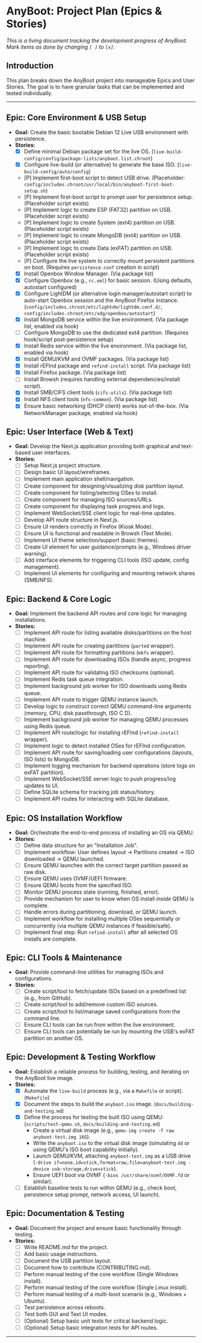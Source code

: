 # AnyBoot: Project Plan (Epics & Stories)

*This is a living document tracking the development progress of AnyBoot. Mark items as done by changing `[ ]` to `[x]`.*

## Introduction

This plan breaks down the AnyBoot project into manageable Epics and User Stories. The goal is to have granular tasks that can be implemented and tested individually.

---

## Epic: Core Environment & USB Setup

*   **Goal:** Create the basic bootable Debian 12 Live USB environment with persistence.
*   **Stories:**
    *   [X] Define minimal Debian package set for the live OS. (`live-build-config/config/package-lists/anyboot.list.chroot`)
    *   [X] Configure live-build (or alternative) to generate the base ISO. (`live-build-config/auto/config`)
    *   [P] Implement first-boot script to detect USB drive. (Placeholder: `config/includes.chroot/usr/local/bin/anyboot-first-boot-setup.sh`)
    *   [P] Implement first-boot script to prompt user for persistence setup. (Placeholder script exists)
    *   [P] Implement logic to create ESP (FAT32) partition on USB. (Placeholder script exists)
    *   [P] Implement logic to create System (ext4) partition on USB. (Placeholder script exists)
    *   [P] Implement logic to create MongoDB (ext4) partition on USB. (Placeholder script exists)
    *   [P] Implement logic to create Data (exFAT) partition on USB. (Placeholder script exists)
    *   [P] Configure the live system to correctly mount persistent partitions on boot. (Requires `persistence.conf` creation in script)
    *   [X] Install Openbox Window Manager. (Via package list)
    *   [X] Configure Openbox (e.g., `rc.xml`) for basic session. (Using defaults, autostart configured)
    *   [X] Configure LightDM (or alternative login manager/autostart script) to auto-start Openbox session and the AnyBoot Firefox instance. (`config/includes.chroot/etc/lightdm/lightdm.conf.d/`, `config/includes.chroot/etc/xdg/openbox/autostart`)
    *   [X] Install MongoDB service within the live environment. (Via package list, enabled via hook)
    *   [ ] Configure MongoDB to use the dedicated ext4 partition. (Requires hook/script post-persistence setup)
    *   [X] Install Redis service within the live environment. (Via package list, enabled via hook)
    *   [X] Install QEMU/KVM and OVMF packages. (Via package list)
    *   [X] Install rEFInd package and `refind-install` script. (Via package list)
    *   [X] Install Firefox package. (Via package list)
    *   [ ] Install Browsh (requires handling external dependencies/install script).
    *   [X] Install SMB/CIFS client tools (`cifs-utils`). (Via package list)
    *   [X] Install NFS client tools (`nfs-common`). (Via package list)
    *   [X] Ensure basic networking (DHCP client) works out-of-the-box. (Via NetworkManager package, enabled via hook)

## Epic: User Interface (Web & Text)

*   **Goal:** Develop the Next.js application providing both graphical and text-based user interfaces.
*   **Stories:**
    *   [ ] Setup Next.js project structure.
    *   [ ] Design basic UI layout/wireframes.
    *   [ ] Implement main application shell/navigation.
    *   [ ] Create component for designing/visualizing disk partition layout.
    *   [ ] Create component for listing/selecting OSes to install.
    *   [ ] Create component for managing ISO sources/URLs.
    *   [ ] Create component for displaying task progress and logs.
    *   [ ] Implement WebSocket/SSE client logic for real-time updates.
    *   [ ] Develop API route structure in Next.js.
    *   [ ] Ensure UI renders correctly in Firefox (Kiosk Mode).
    *   [ ] Ensure UI is functional and readable in Browsh (Text Mode).
    *   [ ] Implement UI theme selection/support (basic themes).
    *   [ ] Create UI element for user guidance/prompts (e.g., Windows driver warning).
    *   [ ] Add interface elements for triggering CLI tools (ISO update, config management).
    *   [ ] Implement UI elements for configuring and mounting network shares (SMB/NFS).

## Epic: Backend & Core Logic

*   **Goal:** Implement the backend API routes and core logic for managing installations.
*   **Stories:**
    *   [ ] Implement API route for listing available disks/partitions on the host machine.
    *   [ ] Implement API route for creating partitions (`parted` wrapper).
    *   [ ] Implement API route for formatting partitions (`mkfs` wrapper).
    *   [ ] Implement API route for downloading ISOs (handle async, progress reporting).
    *   [ ] Implement API route for validating ISO checksums (optional).
    *   [ ] Implement Redis task queue integration.
    *   [ ] Implement background job worker for ISO downloads using Redis queue.
    *   [ ] Implement API route to trigger QEMU instance launch.
    *   [ ] Develop logic to construct correct QEMU command-line arguments (memory, CPU, disk passthrough, ISO C D).
    *   [ ] Implement background job worker for managing QEMU processes using Redis queue.
    *   [ ] Implement API route/logic for installing rEFInd (`refind-install` wrapper).
    *   [ ] Implement logic to detect installed OSes for rEFInd configuration.
    *   [ ] Implement API route for saving/loading user configurations (layouts, ISO lists) to MongoDB.
    *   [ ] Implement logging mechanism for backend operations (store logs on exFAT partition).
    *   [ ] Implement WebSocket/SSE server logic to push progress/log updates to UI.
    *   [ ] Define SQLite schema for tracking job status/history.
    *   [ ] Implement API routes for interacting with SQLite database.

## Epic: OS Installation Workflow

*   **Goal:** Orchestrate the end-to-end process of installing an OS via QEMU.
*   **Stories:**
    *   [ ] Define data structure for an "Installation Job".
    *   [ ] Implement workflow: User defines layout -> Partitions created -> ISO downloaded -> QEMU launched.
    *   [ ] Ensure QEMU launches with the correct target partition passed as raw disk.
    *   [ ] Ensure QEMU uses OVMF/UEFI firmware.
    *   [ ] Ensure QEMU boots from the specified ISO.
    *   [ ] Monitor QEMU process state (running, finished, error).
    *   [ ] Provide mechanism for user to know when OS install *inside* QEMU is complete.
    *   [ ] Handle errors during partitioning, download, or QEMU launch.
    *   [ ] Implement workflow for installing multiple OSes sequentially or concurrently (via multiple QEMU instances if feasible/safe).
    *   [ ] Implement final step: Run `refind-install` after all selected OS installs are complete.

## Epic: CLI Tools & Maintenance

*   **Goal:** Provide command-line utilities for managing ISOs and configurations.
*   **Stories:**
    *   [ ] Create script/tool to fetch/update ISOs based on a predefined list (e.g., from GitHub).
    *   [ ] Create script/tool to add/remove custom ISO sources.
    *   [ ] Create script/tool to list/manage saved configurations from the command line.
    *   [ ] Ensure CLI tools can be run from within the live environment.
    *   [ ] Ensure CLI tools can potentially be run by mounting the USB's exFAT partition on another OS.

## Epic: Development & Testing Workflow
*   **Goal:** Establish a reliable process for building, testing, and iterating on the AnyBoot live image.
*   **Stories:**
    *   [X] Automate the `live-build` process (e.g., via a `Makefile` or script). (`Makefile`)
    *   [X] Document the steps to build the `anyboot.iso` image. (`docs/building-and-testing.md`)
    *   [X] Define the process for testing the built ISO using QEMU: (`scripts/test-qemu.sh`, `docs/building-and-testing.md`)
        *   Create a virtual disk image (e.g., `qemu-img create -f raw anyboot-test.img 16G`).
        *   Write the `anyboot.iso` to the virtual disk image (simulating `dd` or using QEMU's ISO boot capability initially).
        *   Launch QEMU/KVM, attaching `anyboot-test.img` as a USB drive (`-drive if=none,id=stick,format=raw,file=anyboot-test.img -device usb-storage,drive=stick`).
        *   Ensure UEFI boot via OVMF (`-bios /usr/share/ovmf/OVMF.fd` or similar).
    *   [ ] Establish baseline tests to run within QEMU (e.g., check boot, persistence setup prompt, network access, UI launch).

## Epic: Documentation & Testing

*   **Goal:** Document the project and ensure basic functionality through testing.
*   **Stories:**
    *   [ ] Write README.md for the project.
    *   [ ] Add basic usage instructions.
    *   [ ] Document the USB partition layout.
    *   [ ] Document how to contribute (CONTRIBUTING.md).
    *   [ ] Perform manual testing of the core workflow (Single Windows install).
    *   [ ] Perform manual testing of the core workflow (Single Linux install).
    *   [ ] Perform manual testing of a multi-boot scenario (e.g., Windows + Ubuntu).
    *   [ ] Test persistence across reboots.
    *   [ ] Test both GUI and Text UI modes.
    *   [ ] (Optional) Setup basic unit tests for critical backend logic.
    *   [ ] (Optional) Setup basic integration tests for API routes.

---
